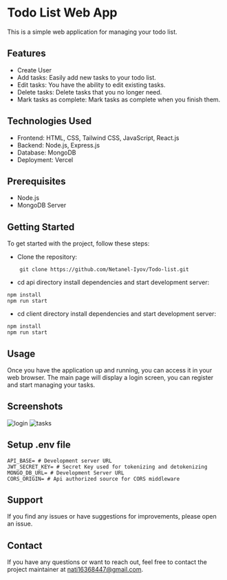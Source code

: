 # Todo List Web App




This is a simple web application for managing your todo list.

## Features

- Create User
- Add tasks: Easily add new tasks to your todo list.
- Edit tasks: You have the ability to edit existing tasks.
- Delete tasks: Delete tasks that you no longer need.
- Mark tasks as complete: Mark tasks as complete when you finish them.

## Technologies Used

- Frontend: HTML, CSS, Tailwind CSS, JavaScript, React.js
- Backend: Node.js, Express.js
- Database: MongoDB
- Deployment: Vercel

## Prerequisites

- Node.js
- MongoDB Server

## Getting Started

To get started with the project, follow these steps:

- Clone the repository:

```shell
    git clone https://github.com/Netanel-Iyov/Todo-list.git
```

- cd api directory install dependencies and start development server:

```shell
npm install
npm run start
```

- cd client directory install dependencies and start development server:

```shell
npm install
npm run start
```

## Usage

Once you have the application up and running, you can access it in your web browser. The main page will display a login screen, you can register and start managing your tasks.

## Screenshots

![login](https://github.com/Netanel-Iyov/Todo-list/assets/81302786/c7e1f8cc-265c-41cc-ba7a-8f29997fdda7)
![tasks](https://github.com/Netanel-Iyov/Todo-list/assets/81302786/17fa1233-daf2-4648-823b-ae826ef04008)

## Setup .env file

```shell
API_BASE= # Development server URL
JWT_SECRET_KEY= # Secret Key used for tokenizing and detokenizing
MONGO_DB_URL= # Development Server URL
CORS_ORIGIN= # Api authorized source for CORS middleware
```

## Support

If you find any issues or have suggestions for improvements, please open an issue.

## Contact

If you have any questions or want to reach out, feel free to contact the project maintainer at nati16368447@gmail.com.
